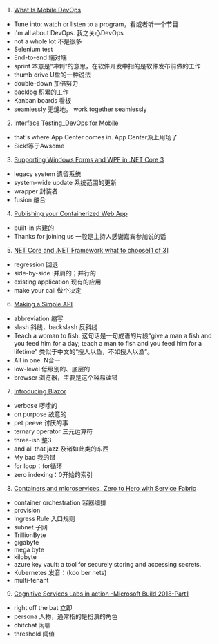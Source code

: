 01. [What Is Mobile DevOps](http://www.youzack.com/ListeningExercise/Episode/1171?mediaType=audio)
   - Tune into:  watch or listen to a program，看或者听一个节目
   - I'm all about DevOps. 我之关心DevOps
   - not a whole lot 不是很多
   - Selenium test 
   - End-to-end 端对端
   - sprint 本意是“冲刺”的意思，在软件开发中指的是软件发布前做的工作
   - thumb drive U盘的一种说法
   - double-down 加倍努力
   - backlog 积累的工作
   - Kanban boards 看板
   - seamlessly 无缝地。 work together seamlessly

02. [Interface Testing_DevOps for Mobile](http://www.youzack.com/ListeningExercise/Episode/1172?mediaType=audio)   
   - that's where App Center comes in. App Center派上用场了
   - Sick!等于Awsome

03. [Supporting Windows Forms and WPF in .NET Core 3](http://www.youzack.com/ListeningExercise/Episode/1175?mediaType=audio)
   - legacy system 遗留系统
   - system-wide update 系统范围的更新
   - wrapper 封装者
   - fusion 融合
   
04. [Publishing your Containerized Web App](http://www.youzack.com/ListeningExercise/Episode/1176?mediaType=audio)
   - built-in 内建的
   - Thanks for joining us 一般是主持人感谢嘉宾参加说的话
   
05. [NET Core and .NET Framework what to choose[1 of 3]](http://www.youzack.com/ListeningExercise/Episode/1177?mediaType=audio)
   - regression 回退
   - side-by-side :并肩的；并行的
   - existing application 现有的应用
   - make your call 做个决定

06. [Making a Simple API](http://www.youzack.com/ListeningExercise/Episode/1179?mediaType=video)
   - abbreviation 缩写
   - slash 斜线，backslash 反斜线
   - Teach a woman to fish. 这句话是一句成语的片段“give a man a fish and you feed him for a day; teach a man to fish and you feed him for a lifetime” 类似于中文的“授人以鱼，不如授人以渔”。
   - All in one: N合一
   - low-level 低级别的、底层的
   - browser 浏览器，主要是这个容易读错
   
07. [Introducing Blazor](http://www.youzack.com/ListeningExercise/Episode/1180?mediaType=video)
   - verbose 啰嗦的
   - on purpose 故意的
   - pet peeve 讨厌的事
   - ternary operator 三元运算符
   - three-ish 整3
   - and all that jazz 及诸如此类的东西
   - My bad 我的错
   - for loop：for循环
   - zero indexing：0开始的索引
08. [Containers and microservices_ Zero to Hero with Service Fabric](http://www.youzack.com/ListeningExercise/Episode/1099?mediaType=video) 
   - container orchestration 容器编排
   - provision 
   - Ingress Rule  入口规则
   - subnet 子网
   - TrillionByte
   - gigabyte
   - mega byte
   - kilobyte
   - azure key vault: a tool for securely storing and accessing secrets.
   - Kubernetes  发音：(koo ber nets)
   - multi-tenant
09. [Cognitive Services Labs in action -Microsoft Build 2018-Part1](http://www.youzack.com/ListeningExercise/Episode/1100?mediaType=video)
   - right off the bat 立即
   - persona 人物，通常指的是扮演的角色
   - chitchat 闲聊
   - threshold 阈值
   
